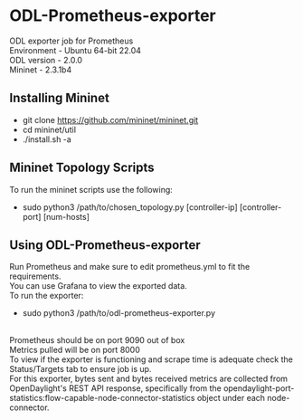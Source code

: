# ODL-Prometheus-exporter
ODL exporter job for Prometheus <br> 
Environment - Ubuntu 64-bit 22.04 <br>
ODL version - 2.0.0 <br>
Mininet - 2.3.1b4 <br> 

## Installing Mininet 
- git clone https://github.com/mininet/mininet.git
- cd  mininet/util
- ./install.sh -a

## Mininet Topology Scripts 
To run the mininet scripts use the following:
- sudo python3 /path/to/chosen_topology.py [controller-ip] [controller-port] [num-hosts]

## Using ODL-Prometheus-exporter 
Run Prometheus and make sure to edit prometheus.yml to fit the requirements. <br>
You can use Grafana to view the exported data. <br>
To run the exporter: 
- sudo python3 /path/to/odl-prometheus-exporter.py <br>
<br>
Prometheus should be on port 9090 out of box <br>
Metrics pulled will be on port 8000 <br>
To view if the exporter is functioning and scrape time is adequate check the Status/Targets tab to ensure job is up. <br> 
For this exporter, bytes sent and bytes received metrics are collected from OpenDaylight's REST API response, specifically from the opendaylight-port-statistics:flow-capable-node-connector-statistics object under each node-connector. <br>


